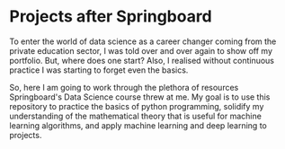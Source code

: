 # Projects after Springboard

To enter the world of data science as a career changer coming from the private education sector, I was told over and over again to show off my portfolio. But, where does one start? Also, I realised without continuous practice I was starting to forget even the basics. 

So, here I am going to work through the plethora of resources Springboard's Data Science course threw at me. My goal is to use this repository to practice the basics of python programming, solidify my understanding of the mathematical theory that is useful for machine learning algorithms, and apply machine learning and deep learning to projects.
